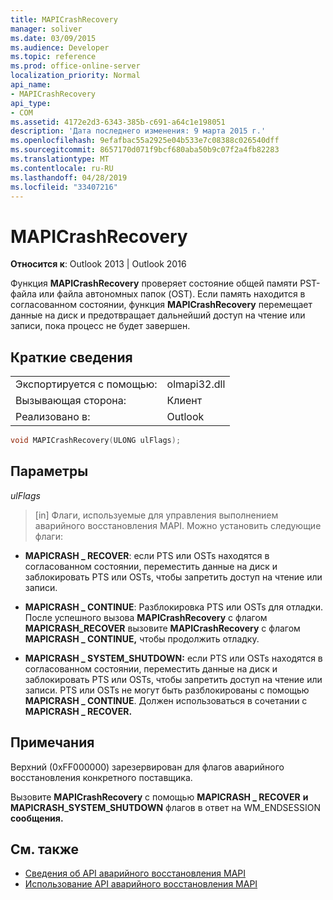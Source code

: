 ```yaml
---
title: MAPICrashRecovery
manager: soliver
ms.date: 03/09/2015
ms.audience: Developer
ms.topic: reference
ms.prod: office-online-server
localization_priority: Normal
api_name:
- MAPICrashRecovery
api_type:
- COM
ms.assetid: 4172e2d3-6343-385b-c691-a64c1e198051
description: 'Дата последнего изменения: 9 марта 2015 г.'
ms.openlocfilehash: 9efafbac55a2925e04b533e7c08388c026540dff
ms.sourcegitcommit: 8657170d071f9bcf680aba50b9c07f2a4fb82283
ms.translationtype: MT
ms.contentlocale: ru-RU
ms.lasthandoff: 04/28/2019
ms.locfileid: "33407216"
---
```

# <a name="mapicrashrecovery"></a>MAPICrashRecovery

**Относится к**: Outlook 2013 | Outlook 2016 
  
Функция **MAPICrashRecovery** проверяет состояние общей памяти PST-файла или файла автономных папок (OST). Если память находится в согласованном состоянии, функция **MAPICrashRecovery** перемещает данные на диск и предотвращает дальнейший доступ на чтение или записи, пока процесс не будет завершен. 
  
## <a name="quick-info"></a>Краткие сведения

|||
|:-----|:-----|
|Экспортируется с помощью:  <br/> |olmapi32.dll  <br/> |
|Вызывающая сторона:  <br/> |Клиент  <br/> |
|Реализовано в:  <br/> |Outlook  <br/> |
   
```cpp
void MAPICrashRecovery(ULONG ulFlags);
```

## <a name="parameters"></a>Параметры

_ulFlags_
  
> [in] Флаги, используемые для управления выполнением аварийного восстановления MAPI. Можно установить следующие флаги:
    
   - **MAPICRASH \_ RECOVER**: если PTS или OSTs находятся в согласованном состоянии, переместить данные на диск и заблокировать PTS или OSTs, чтобы запретить доступ на чтение или записи.
    
   - **MAPICRASH \_ CONTINUE**: Разблокировка PTS или OSTs для отладки. После успешного вызова **MAPICrashRecovery** с флагом **MAPICRASH_RECOVER** вызовите **MAPICrashRecovery** с флагом **MAPICRASH \_ CONTINUE,** чтобы продолжить отладку. 
    
   - **MAPICRASH \_ SYSTEM_SHUTDOWN:** если PTS или OSTs находятся в согласованном состоянии, переместить данные на диск и заблокировать PTS или OSTs, чтобы запретить доступ на чтение или записи. PTS или OSTs не могут быть разблокированы с помощью **MAPICRASH \_ CONTINUE**. Должен использоваться в сочетании с **MAPICRASH \_ RECOVER.** 
    
## <a name="remarks"></a>Примечания

Верхний (0xFF000000) зарезервирован для флагов аварийного восстановления конкретного поставщика.
  
Вызовите **MAPICrashRecovery** с помощью **MAPICRASH \_ RECOVER** **и MAPICRASH_SYSTEM_SHUTDOWN** флагов в ответ на WM_ENDSESSION **сообщения.** 
  
## <a name="see-also"></a>См. также

- [Сведения об API аварийного восстановления MAPI](about-the-mapi-crash-recovery-api.md)
- [Использование API аварийного восстановления MAPI](how-to-use-the-mapi-crash-recovery-api.md)

